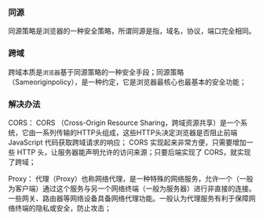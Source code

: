 ### 同源
  同源策略是浏览器的一种安全策略，所谓同源是指，域名，协议，端口完全相同。

### 跨域
  跨域本质是`浏览器`基于同源策略的一种安全手段；同源策略（Sameoriginpolicy），是一种约定，它是浏览器最核心也最基本的安全功能；
 
### 解决办法
CORS：
  CORS （Cross-Origin Resource Sharing，跨域资源共享）是一个系统，它由一系列传输的HTTP头组成，这些HTTP头决定浏览器是否阻止前端 JavaScript 代码获取跨域请求的响应；
  CORS 实现起来非常方便，只需要增加一些 HTTP 头，让服务器能声明允许的访问来源；只要后端实现了 CORS，就实现了跨域；

Proxy：
  代理（Proxy）也称网络代理，是一种特殊的网络服务，允许一个（一般为客户端）通过这个服务与另一个网络终端（一般为服务器）进行非直接的连接。一些网关、路由器等网络设备具备网络代理功能。一般认为代理服务有利于保障网络终端的隐私或安全，防止攻击；
